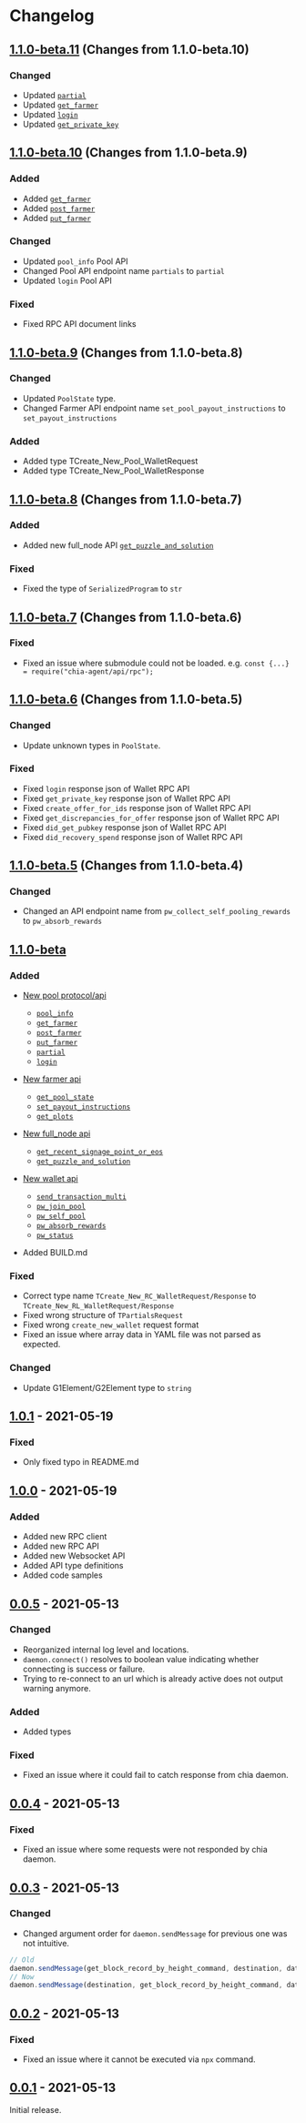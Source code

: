 # Changelog

## [1.1.0-beta.11] (Changes from 1.1.0-beta.10)
###  Changed
- Updated [`partial`](./src/api/rpc/pool/README.md#partialagent-params)
- Updated [`get_farmer`](./src/api/rpc/pool/README.md#get_farmeragent-params)
- Updated [`login`](./src/api/rpc/pool/README.md#loginagent-params)
- Updated [`get_private_key`](./src/api/rpc/wallet/README.md#get_private_keyagent-params)

## [1.1.0-beta.10] (Changes from 1.1.0-beta.9)
### Added
- Added [`get_farmer`](./src/api/rpc/pool/README.md#get_farmeragent-params)
- Added [`post_farmer`](./src/api/rpc/pool/README.md#post_farmeragent-params)
- Added [`put_farmer`](./src/api/rpc/pool/README.md#put_farmeragent-params)

### Changed
- Updated `pool_info` Pool API
- Changed Pool API endpoint name `partials` to `partial`
- Updated `login` Pool API

### Fixed
- Fixed RPC API document links

## [1.1.0-beta.9] (Changes from 1.1.0-beta.8)
### Changed
- Updated `PoolState` type.
- Changed Farmer API endpoint name `set_pool_payout_instructions` to `set_payout_instructions`

### Added
- Added type TCreate_New_Pool_WalletRequest
- Added type TCreate_New_Pool_WalletResponse

## [1.1.0-beta.8] (Changes from 1.1.0-beta.7)
### Added
- Added new full_node API [`get_puzzle_and_solution`](./src/api/rpc/full_node/README.md#get_puzzle_and_solutionagent-params)

### Fixed
- Fixed the type of `SerializedProgram` to `str`

## [1.1.0-beta.7] (Changes from 1.1.0-beta.6)
### Fixed
- Fixed an issue where submodule could not be loaded. e.g. `const {...} = require("chia-agent/api/rpc");`

## [1.1.0-beta.6] (Changes from 1.1.0-beta.5)
### Changed
- Update unknown types in `PoolState`.

### Fixed
- Fixed `login` response json of Wallet RPC API 
- Fixed `get_private_key` response json of Wallet RPC API
- Fixed `create_offer_for_ids` response json of Wallet RPC API
- Fixed `get_discrepancies_for_offer` response json of Wallet RPC API
- Fixed `did_get_pubkey` response json of Wallet RPC API
- Fixed `did_recovery_spend` response json of Wallet RPC API

## [1.1.0-beta.5] (Changes from 1.1.0-beta.4)
### Changed
- Changed an API endpoint name from `pw_collect_self_pooling_rewards` to `pw_absorb_rewards`

## [1.1.0-beta]
### Added
- [New pool protocol/api](./src/api/rpc/pool)
  - [`pool_info`](./src/api/rpc/pool/README.md#pool_infoagent)
  - [`get_farmer`](./src/api/rpc/pool/README.md#get_farmeragent-params)
  - [`post_farmer`](./src/api/rpc/pool/README.md#post_farmeragent-params)
  - [`put_farmer`](./src/api/rpc/pool/README.md#put_farmeragent-params)
  - [`partial`](./src/api/rpc/pool/README.md#partialagent-params)
  - [`login`](./src/api/rpc/pool/README.md#loginagent-params)
- [New farmer api](./src/api/rpc/farmer)
  - [`get_pool_state`](./src/api/rpc/farmer/README.md#get_pool_stateagent)
  - [`set_payout_instructions`](./src/api/rpc/farmer/README.md#set_payout_instructionsagent-params)
  - [`get_plots`](./src/api/rpc/farmer/README.md#get_plotsagent)
- [New full_node api](./src/api/rpc/full_node)
  - [`get_recent_signage_point_or_eos`](./src/api/rpc/full_node/README.md#get_recent_signage_point_or_eosagent-params)
  - [`get_puzzle_and_solution`](./src/api/rpc/full_node/README.md#get_puzzle_and_solutionagent-params)
- [New wallet api](./src/api/rpc/wallet)
  - [`send_transaction_multi`](./src/api/rpc/wallet/README.md#send_transaction_multiagent-params)
  - [`pw_join_pool`](./src/api/rpc/wallet/README.md#pw_join_poolagent-params)
  - [`pw_self_pool`](./src/api/rpc/wallet/README.md#pw_self_poolagent-params)
  - [`pw_absorb_rewards`](./src/api/rpc/wallet/README.md#pw_absorb_rewardsagent-params)
  - [`pw_status`](./src/api/rpc/wallet/README.md#pw_statusagent-params)
  
- Added BUILD.md

### Fixed
- Correct type name `TCreate_New_RC_WalletRequest/Response` to `TCreate_New_RL_WalletRequest/Response`
- Fixed wrong structure of `TPartialsRequest`
- Fixed wrong `create_new_wallet` request format
- Fixed an issue where array data in YAML file was not parsed as expected.

### Changed
- Update G1Element/G2Element type to `string`


## [1.0.1] - 2021-05-19
### Fixed
- Only fixed typo in README.md

## [1.0.0] - 2021-05-19
### Added
- Added new RPC client
- Added new RPC API
- Added new Websocket API
- Added API type definitions
- Added code samples

## [0.0.5] - 2021-05-13
### Changed
- Reorganized internal log level and locations.
- `daemon.connect()` resolves to boolean value indicating whether connecting is success or failure.
- Trying to re-connect to an url which is already active does not output warning anymore.

### Added
- Added types

### Fixed
- Fixed an issue where it could fail to catch response from chia daemon.

## [0.0.4] - 2021-05-13
### Fixed
- Fixed an issue where some requests were not responded by chia daemon.

## [0.0.3] - 2021-05-13
### Changed
- Changed argument order for `daemon.sendMessage` for previous one was not intuitive.

```js
// Old
daemon.sendMessage(get_block_record_by_height_command, destination, data);
// Now
daemon.sendMessage(destination, get_block_record_by_height_command, data);
```

## [0.0.2] - 2021-05-13
### Fixed
- Fixed an issue where it cannot be executed via `npx` command.

## [0.0.1] - 2021-05-13
Initial release.

<!-- [Unreleased]: https://github.com/Chia-Mine/chia-agent/compare/v0.0.1...v0.0.2 -->
[1.1.0-beta.11]: https://github.com/Chia-Mine/chia-agent/compare/e3d3eab88e5e2ab2d7dedc40037093f6ef235f83...v1.1.0
[1.1.0-beta.10]: https://github.com/Chia-Mine/chia-agent/compare/c94274b49ca7bcecce7700b2331c5ab8d4cbd529...e3d3eab88e5e2ab2d7dedc40037093f6ef235f83
[1.1.0-beta.9]: https://github.com/Chia-Mine/chia-agent/compare/16ef8414950c4d0d34d33d9d6307a78654df59dd...c94274b49ca7bcecce7700b2331c5ab8d4cbd529
[1.1.0-beta.8]: https://github.com/Chia-Mine/chia-agent/compare/2aea73f07b40f0a256e55805b84d189a6c67ea3b...16ef8414950c4d0d34d33d9d6307a78654df59dd
[1.1.0-beta.7]: https://github.com/Chia-Mine/chia-agent/compare/1d5065fcd0b1b673fd7c7e042205ca34bbc66836...2aea73f07b40f0a256e55805b84d189a6c67ea3b
[1.1.0-beta.6]: https://github.com/Chia-Mine/chia-agent/compare/18eb244e4adef48b7c8a6ed70719230fc237f6b4...1d5065fcd0b1b673fd7c7e042205ca34bbc66836
[1.1.0-beta.5]: https://github.com/Chia-Mine/chia-agent/compare/97bd55fe016f52c4a5fce313bd1e7cb8a26fa7e0...18eb244e4adef48b7c8a6ed70719230fc237f6b4
[1.1.0-beta]: https://github.com/Chia-Mine/chia-agent/compare/v1.0.1...v1.1.0
[1.0.1]: https://github.com/Chia-Mine/chia-agent/compare/v1.0.0...v1.0.1
[1.0.0]: https://github.com/Chia-Mine/chia-agent/compare/v0.0.5...v1.0.0
[0.0.5]: https://github.com/Chia-Mine/chia-agent/compare/v0.0.4...v0.0.5
[0.0.4]: https://github.com/Chia-Mine/chia-agent/compare/v0.0.3...v0.0.4
[0.0.3]: https://github.com/Chia-Mine/chia-agent/compare/v0.0.2...v0.0.3
[0.0.2]: https://github.com/Chia-Mine/chia-agent/compare/v0.0.1...v0.0.2
[0.0.1]: https://github.com/Chia-Mine/chia-agent/releases/tag/v0.0.1
